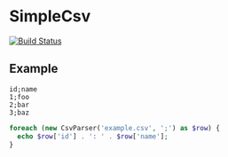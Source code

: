 # SimpleCsv

[![Build Status](https://travis-ci.org/DavidBadura/SimpleCsv.svg?branch=master)](https://travis-ci.org/DavidBadura/SimpleCsv)

## Example

```csv
id;name
1;foo
2;bar
3;baz
```

```php
foreach (new CsvParser('example.csv', ';') as $row) {
  echo $row['id'] . ': ' . $row['name'];
}
```
